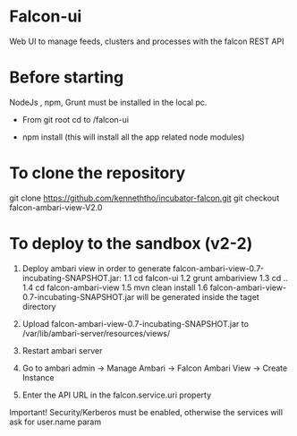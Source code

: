 Falcon-ui
=========

Web UI to manage feeds, clusters and processes with the falcon REST API


Before starting
===============

NodeJs , npm, Grunt must be installed in the local pc.

- From git root cd to /falcon-ui

- npm install (this will install all the app related node modules)


To clone the repository
===============================
git clone https://github.com/kenneththo/incubator-falcon.git
git checkout falcon-ambari-view-V2.0


To deploy to the sandbox (v2-2)
===============================

1. Deploy ambari view in order to generate falcon-ambari-view-0.7-incubating-SNAPSHOT.jar:
	1.1 cd falcon-ui
	1.2 grunt ambariview
	1.3 cd ..
	1.4 cd falcon-ambari-view
	1.5 mvn clean install 
	1.6 falcon-ambari-view-0.7-incubating-SNAPSHOT.jar will be generated inside the taget directory

2. Upload falcon-ambari-view-0.7-incubating-SNAPSHOT.jar to /var/lib/ambari-server/resources/views/
3. Restart ambari server
4. Go to ambari admin -> Manage Ambari -> Falcon Ambari View -> Create Instance
5. Enter the API URL in the falcon.service.uri property

Important!
Security/Kerberos must be enabled, otherwise the services will ask for user.name param
